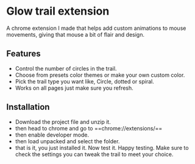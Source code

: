 # Glow trail extension

A chrome extension I made that helps add custom animations to mouse movements, giving that mouse a bit of flair and design.

## Features
- Control the number of circles in the trail.
- Choose from presets color themes or make your own custom color.
- Pick the trail type you want like, Circle, dotted or spiral.
- Works on all pages just make sure you refresh.

## Installation
- Download the project file and unzip it.
- then head to chrome and go to ==chrome://extensions/==
- then enable developer mode.
- then load unpacked and select the folder.
- that is it, you just installed it. Now test it. Happy testing. Make sure to check the settings you can tweak the trail to meet your choice.

